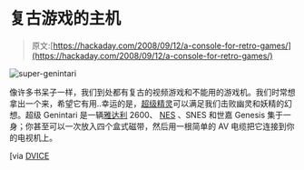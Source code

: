 # 复古游戏的主机

> 原文:[https://hackaday.com/2008/09/12/a-console-for-retro-games/](https://hackaday.com/2008/09/12/a-console-for-retro-games/)

![](../Images/5d8365a30d86a14aaf632e7772ab299c.png "super-genintari")

像许多书呆子一样，我们到处都有复古的视频游戏和不能用的游戏机。我们时常想拿出一个来，希望它有用..幸运的是，[超级精灵](http://www.stupidfingers.com/projects/sg/index.html)可以满足我们击败幽灵和妖精的幻想。超级 Genintari 是一辆[雅达利](http://www.mahalo.com/Atari "Atari - Mahalo") 2600、 [NES](http://www.mahalo.com/Nes "Nintendo Entertainment System - Mahalo") 、SNES 和世嘉 Genesis 集于一身；你甚至可以一次放入四个盒式磁带，然后用一根简单的 AV 电缆把它连接到你的电视机上。

[via [DVICE](http://dvice.com/archives/2008/09/super_genintari.php)